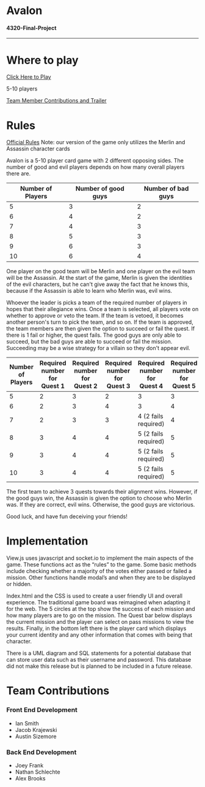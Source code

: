 # Avalon
#### 4320-Final-Project
---
# Where to play
[Click Here to Play](https://josephmfrank.com)

5-10 players

[Team Member Contributions and Trailer](https://www.youtube.com/watch?v=hFSwJDGHnxs)

# Rules

[Official Rules](http://www.skiptherulebook.com/2016/09/18/avalon/)
Note: our version of the game only utilizes the Merlin and Assassin character cards

Avalon is a 5-10 player card game with 2 different opposing sides. The number of good and evil players depends on how many overall players there are.

| Number of Players | Number of good guys | Number of bad guys |
| ----------------- | ------------------- | ------------------ |
| 5 | 3 | 2 |
| 6 | 4 | 2 |
| 7 | 4 | 3 |
| 8 | 5 | 3 |
| 9 | 6 | 3 |
| 10 | 6 | 4 |

One player on the good team will be Merlin and one player on the evil team will be the Assassin. At the start of the game, Merlin is given the identities of the evil characters, but he can't give away the fact that he knows this, because if the Assassin is able to learn who Merlin was, evil wins.

Whoever the leader is picks a team of the required number of players in hopes that their allegiance wins. Once a team is selected, all players vote on whether to approve or veto the team. If the team is vetoed, it becomes another person's turn to pick the team, and so on. If the team is approved, the team members are then given the option to succeed or fail the quest. If there is 1 fail or higher, the quest fails. The good guys are only able to succeed, but the bad guys are able to succeed or fail the mission. Succeeding may be a wise strategy for a villain so they don't appear evil.

| Number of Players | Required number for Quest 1 | Required number for Quest 2 | Required number for Quest 3 | Required number for Quest 4 | Required number for Quest 5 |
| ----------------- | ------------------- | ------------------ | ------ | --- | ---- |
| 5 | 2 | 3 | 2 | 3 | 3 | 
| 6 | 2 | 3 | 4 | 3 | 4 |
| 7 | 2 | 3 | 3 | 4 (2 fails required) | 4 |
| 8 | 3 | 4 | 4 | 5 (2 fails required) | 5 |
| 9 | 3 | 4 | 4 | 5 (2 fails required) | 5 |
| 10 | 3 | 4 | 4 | 5 (2 fails required) | 5 |

The first team to achieve 3 quests towards their alignment wins. However, if the good guys win, the Assassin is given the option to choose who Merlin was. If they are correct, evil wins. Otherwise, the good guys are victorious.

Good luck, and have fun deceiving your friends!

# Implementation
View.js uses javascript and socket.io to implement the main aspects of the game.  These functions act as the “rules” to the game.  Some basic methods include checking whether a majority of the votes either passed or failed a mission.  Other functions handle modal’s and when they are to be displayed or hidden.

Index.html and the CSS is used to create a user friendly UI and overall experience.  The traditional game board was reimagined when adapting it for the web.  The 5 circles at the top show the success of each mission and how many players are to go on the mission.  The Quest bar below displays the current mission and the player can select on pass missions to view the results.  Finally, in the bottom left there is the player card which displays your current identity and any other information that comes with being that character.

There is a UML diagram and SQL statements for a potential database that can store user data such as their username and password.  This database did not make this release but is planned to be included in a future release.

# Team Contributions

### Front End Development
- Ian Smith
- Jacob Krajewski
- Austin Sizemore

### Back End Development
- Joey Frank
- Nathan Schlechte
- Alex Brooks
